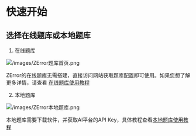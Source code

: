 # 快速开始

## 选择在线题库或本地题库

1. 在线题库 
<div class="pic">

<img src="/images/ZError题库首页.png" alt="/images/ZError题库首页.png" />

</div> 

ZError的在线题库无需搭建，直接访问网站获取题库配置即可使用。如果您想了解更多详情，请查看 [在线题库使用教程](/docs/online/API.md)

2. 本地题库  
<div class="pic">

<img src="/images/ZError本地题库.png" alt="/images/ZError本地题库.png" />

</div> 

本地题库需要下载软件，并获取AI平台的API Key，具体教程查看[本地题库使用教程](/docs/local/howtouse.md)